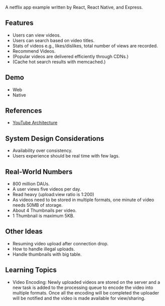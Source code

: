 A netflix app example written by React, React Native, and Express.

## Features

- Users can view videos.
- Users can search based on video titles.
- Stats of videos e.g., likes/dislikes, total number of views are recorded.
- Recommend Videos.
- (Popular videos are delivered efficiently through CDNs.)
- (Cache hot search results with memcached.)

## Demo

- Web
- Native

## References

- [YouTube Architecture](http://highscalability.com/youtube-architecture)

## System Design Considerations

- Availability over consistency.
- Users experience should be real time with few lags.

## Real-World Numbers

- 800 million DAUs.
- A user views five videos per day.
- Read heavy (upload:view ratio is 1:200)
- As videos need to be stored in multiple formats, one minute of video needs 50MB of storage.
- About 4 Thumbnails per video.
- 1 Thumbnail is maximum 5KB.

## Other Ideas

- Resuming video upload after connection drop.
- How to handle illegal uploads.
- Handle thumbnails with big table.

## Learning Topics

- Video Encoding: Newly uploaded videos are stored on the server and a new task is added to the processing queue to encode the video into multiple formats. Once all the encoding will be completed the uploader will be notified and the video is made available for view/sharing.
